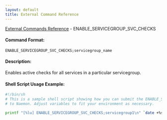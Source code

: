 ```yaml
---
layout: default
title: External Command Reference
---
```


<!--
************************************************
* AUTO GENERATED PAGE - USE ./update SCRIPT
************************************************
-->

<span class="glyphicon glyphicon-arrow-up"></span><a href="index.html"> External Commands Reference</a> - ENABLE_SERVICEGROUP_SVC_CHECKS<br>


#### Command Format:

`ENABLE_SERVICEGROUP_SVC_CHECKS;servicegroup_name`

#### Description:

Enables active checks for all services in a particular servicegroup.

#### Shell Script Usage Example:

```sh
#!/bin/sh
# This is a sample shell script showing how you can submit the ENABLE_SERVICEGROUP_SVC_CHECKS command
# to Naemon. Adjust variables to fit your environment as necessary.

printf "[%lu] ENABLE_SERVICEGROUP_SVC_CHECKS;servicegroup1\n" `date +%s` > /var/lib/naemon/naemon.cmd
```



